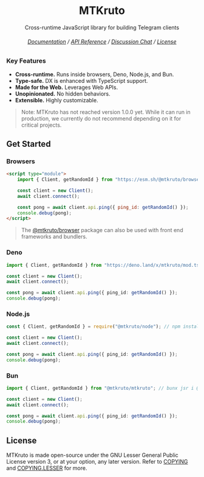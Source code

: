 <div align="center">

# MTKruto

Cross-runtime JavaScript library for building Telegram clients

###### [Documentation](https://mtkruto.deno.dev) / [API Reference](https://deno.land/x/mtkruto/mod.ts) / [Discussion Chat](https://t.me/MTKrutoChat) / [License](#license)

</div>

### Key Features

- **Cross-runtime.** Runs inside browsers, Deno, Node.js, and Bun.
- **Type-safe.** DX is enhanced with TypeScript support.
- **Made for the Web.** Leverages Web APIs.
- **Unopinionated.** No hidden behaviors.
- **Extensible.** Highly customizable.

> Note: MTKruto has not reached version 1.0.0 yet. While it can run in production, we currently do not recommend depending on it for critical projects.

## Get Started

### Browsers

```html
<script type="module">
    import { Client, getRandomId } from "https://esm.sh/@mtkruto/browser";

    const client = new Client();
    await client.connect();

    const pong = await client.api.ping({ ping_id: getRandomId() });
    console.debug(pong);
</script>
```

> The [@mtkruto/browser](https://npm.im/@mtkruto/browser) package can also be used with front end frameworks and bundlers.

### Deno

```ts
import { Client, getRandomId } from "https://deno.land/x/mtkruto/mod.ts";

const client = new Client();
await client.connect();

const pong = await client.api.ping({ ping_id: getRandomId() });
console.debug(pong);
```

### Node.js

```ts
const { Client, getRandomId } = require("@mtkruto/node"); // npm install @mtkruto/node

const client = new Client();
await client.connect();

const pong = await client.api.ping({ ping_id: getRandomId() });
console.debug(pong);
```

### Bun

```ts
import { Client, getRandomId } from "@mtkruto/mtkruto"; // bunx jsr i @mtkruto/mtkruto

const client = new Client();
await client.connect();

const pong = await client.api.ping({ ping_id: getRandomId() });
console.debug(pong);
```

## License

MTKruto is made open-source under the GNU Lesser General Public License version 3, or at your option, any later version. Refer to [COPYING](./COPYING) and [COPYING.LESSER](./COPYING.LESSER) for more.
